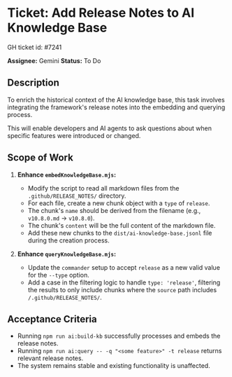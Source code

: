 # Ticket: Add Release Notes to AI Knowledge Base

GH ticket id: #7241

**Assignee:** Gemini
**Status:** To Do

## Description

To enrich the historical context of the AI knowledge base, this task involves integrating the framework's release notes into the embedding and querying process.

This will enable developers and AI agents to ask questions about when specific features were introduced or changed.

## Scope of Work

1.  **Enhance `embedKnowledgeBase.mjs`:**
    -   Modify the script to read all markdown files from the `.github/RELEASE_NOTES/` directory.
    -   For each file, create a new chunk object with a `type` of `release`.
    -   The chunk's `name` should be derived from the filename (e.g., `v10.8.0.md` -> `v10.8.0`).
    -   The chunk's `content` will be the full content of the markdown file.
    -   Add these new chunks to the `dist/ai-knowledge-base.jsonl` file during the creation process.

2.  **Enhance `queryKnowledgeBase.mjs`:**
    -   Update the `commander` setup to accept `release` as a new valid value for the `--type` option.
    -   Add a case in the filtering logic to handle `type: 'release'`, filtering the results to only include chunks where the `source` path includes `/.github/RELEASE_NOTES/`.

## Acceptance Criteria

-   Running `npm run ai:build-kb` successfully processes and embeds the release notes.
-   Running `npm run ai:query -- -q "<some feature>" -t release` returns relevant release notes.
-   The system remains stable and existing functionality is unaffected.
